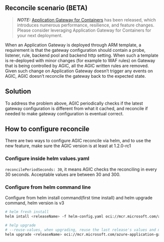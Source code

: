 ## Reconcile scenario (BETA)

> **_NOTE:_** [Application Gateway for Containers](https://aka.ms/agc) has been released, which introduces numerous performance, resilience, and feature changes. Please consider leveraging Application Gateway for Containers for your next deployment.

When an Application Gateway is deployed through ARM template, a requirement is that the gateway configuration should contain a probe, listener, rule, backend pool and backend http setting. When such a template is re-deployed with minor changes (for example to WAF rules) on Gateway that is being controlled by AGIC, all the AGIC written rules are removed. Given such change on Application Gateway doesn’t trigger any events on AGIC, AGIC doesn’t reconcile the gateway back to the expected state.

## Solution

To address the problem above, AGIC periodically checks if the latest gateway configuration is different from what it cached, and reconcile if needed to make gateway configuration is eventual correct.

## How to configure reconcile

There are two ways to configure AGIC reconcile via helm, and to use the new feature, make sure the AGIC version is at least at 1.2.0-rc1

### Configure inside helm values.yaml

`reconcilePeriodSeconds: 30`, it means AGIC checks the reconciling in every 30 seconds.
Acceptable values are between 30 and 300.

### Configure from helm command line

Configure from helm install command(first time install) and helm upgrade command, helm version is v3

```bash
# helm fresh install
helm intall <releaseName> -f helm-config.yaml oci://mcr.microsoft.com/azure-application-gateway/charts/ingress-azure --version 1.8.0 --set reconcilePeriodSeconds=30 

# help upgrade
# --reuse-values, when upgrading, reuse the last release's values and merge in any overrides from the command line via --set and -f.
helm upgrade <releaseName> oci://mcr.microsoft.com/azure-application-gateway/charts/ingress-azure --reuse-values --version 1.8.0 --set reconcilePeriodSeconds=30
```
